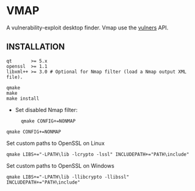 # VMAP

A vulnerability-exploit desktop finder. Vmap use the [vulners](https://vulners.com/api/v3/) API.

## INSTALLATION

```shell
qt       >= 5.x
openssl  >= 1.1
libxml++ >= 3.0 # Optional for Nmap filter (load a Nmap output XML file).
```
```shell
qmake 
make
make install
```

* Set disabled Nmap filter:

		qmake CONFIG+=NONMAP

```shell
qmake CONFIG+=NONMAP
```
Set custom paths to OpenSSL on Linux
```shell
qmake LIBS+="-LPATH\lib -lcrypto -lssl" INCLUDEPATH+="PATH\include"
```
Set custom paths to OpenSSL on Windows
```shell
qmake LIBS+="-LPATH\lib -llibcrypto -llibssl" INCLUDEPATH+="PATH\include"
```
